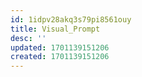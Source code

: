 ```yaml
---
id: 1idpv28akq3s79pi8561ouy
title: Visual_Prompt
desc: ''
updated: 1701139151206
created: 1701139151206
---
```

